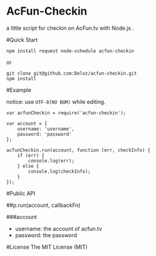 AcFun-Checkin
=========

a little script for checkin on AcFun.tv with Node.js .

#Quick Start

    npm install request node-schedule acfun-checkin

or

    git clone git@github.com:Deloz/acfun-checkin.git
    npm install

#Example

notice: use `UTF-8(NO BOM)` while editing.

    var acfunCheckin = require('acfun-checkin');

    var account = {
        username: 'username',
        password: 'password'
    };

    acfunCheckin.run(account, function (err, checkInfo) {
        if (err) {
            console.log(err);
        } else {
            console.log(checkInfo);
        }
    });

#Public API

##p.run(account, callbackFn)

###account

+ username: the account of acfun.tv
+ password: the password 

#License
The MIT License (MIT)
